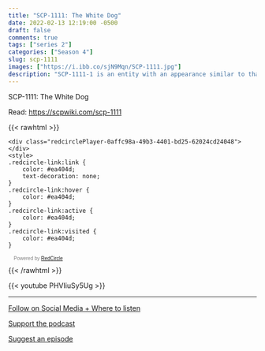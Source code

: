 ```yaml
---
title: "SCP-1111: The White Dog"
date: 2022-02-13 12:19:00 -0500
draft: false
comments: true
tags: ["series 2"]
categories: ["Season 4"]
slug: scp-1111
images: ["https://i.ibb.co/sjN9Mqn/SCP-1111.jpg"]
description: "SCP-1111-1 is an entity with an appearance similar to that of Canis familiaris, commonly known as the domestic dog."
---
```


SCP-1111: The White Dog

Read: https://scpwiki.com/scp-1111

{{< rawhtml >}}
<script async defer onload="redcircleIframe();" src="https://api.podcache.net/embedded-player/sh/63705181-2bd5-4fc1-a869-6f5b27226efa/ep/0affc98a-49b3-4401-bd25-62024cd24048"></script>
    <div class="redcirclePlayer-0affc98a-49b3-4401-bd25-62024cd24048"></div>
    <style>
    .redcircle-link:link {
        color: #ea404d;
        text-decoration: none;
    }
    .redcircle-link:hover {
        color: #ea404d;
    }
    .redcircle-link:active {
        color: #ea404d;
    }
    .redcircle-link:visited {
        color: #ea404d;
    }
</style>
<p style="margin-top:3px;margin-left:11px;font-family: sans-serif;font-size: 10px; color: gray;">Powered by <a class="redcircle-link" href="https://redcircle.com?utm_source=rc_embedded_player&utm_medium=web&utm_campaign=embedded_v1">RedCircle</a></p>
{{< /rawhtml >}}

{{< youtube PHVIiuSy5Ug >}}

---

[Follow on Social Media + Where to listen](/links)

[Support the podcast](/support)

[Suggest an episode](/suggest)
